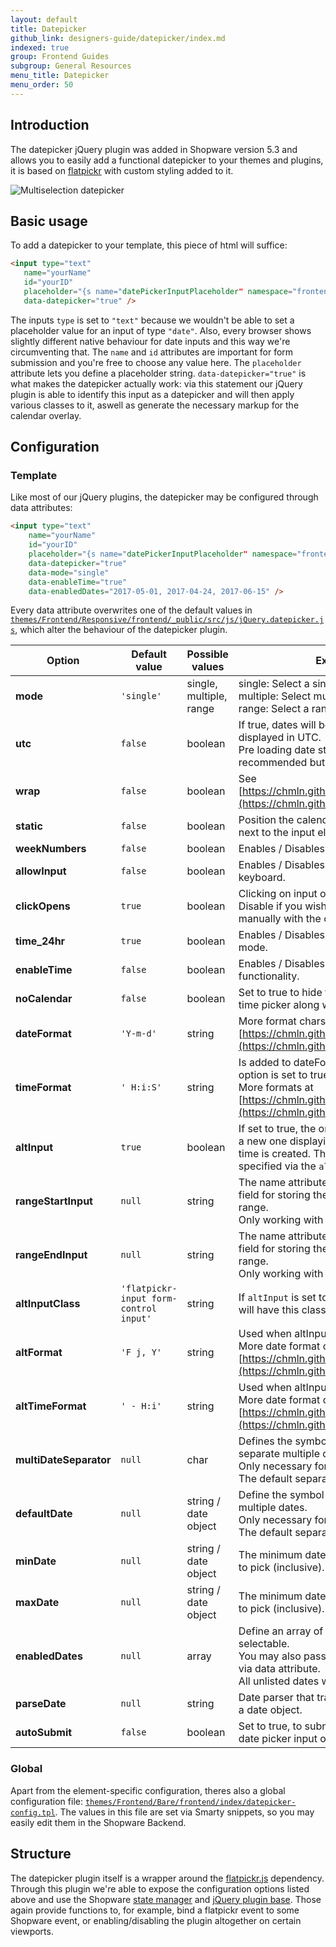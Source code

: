 ```yaml
---
layout: default
title: Datepicker
github_link: designers-guide/datepicker/index.md
indexed: true
group: Frontend Guides
subgroup: General Resources
menu_title: Datepicker
menu_order: 50
---
```


## Introduction

The datepicker jQuery plugin was added in Shopware version 5.3 and allows you to easily add a functional datepicker to your themes and plugins, it is based on [flatpickr](https://github.com/chmln/flatpickr) with custom styling added to it.

<div class="center">
    <img src="datepicker-multiselect.jpg" alt="Multiselection datepicker" />
</div>

## Basic usage

To add a datepicker to your template, this piece of html will suffice:

```html
<input type="text"
   name="yourName"
   id="yourID"
   placeholder="{s name="datePickerInputPlaceholder" namespace="frontend/index/datepicker"}Select a date...{/s}"
   data-datepicker="true" />
```

The inputs `type` is set to `"text"` because we wouldn't be able to set a placeholder value for an input of type `"date"`. Also, every browser shows slightly different native behaviour for date inputs and this way we're circumventing that. The  `name` and `id` attributes are important for form submission and you're free to choose any value here. The `placeholder` attribute lets you define a placeholder string. `data-datepicker="true"` is what makes the datepicker actually work: via this statement our jQuery plugin is able to identify this input as a datepicker and will then apply various classes to it, aswell as generate the necessary markup for the calendar overlay.

## Configuration

### Template
Like most of our jQuery plugins, the datepicker may be configured through data attributes:

```html
<input type="text"
    name="yourName"
    id="yourID"
    placeholder="{s name="datePickerInputPlaceholder" namespace="frontend/index/datepicker"}Select a date...{/s}"
    data-datepicker="true"
    data-mode="single"
    data-enableTime="true"
    data-enabledDates="2017-05-01, 2017-04-24, 2017-06-15" />
```

Every data attribute overwrites one of the default values in [`themes/Frontend/Responsive/frontend/_public/src/js/jQuery.datepicker.js`](https://github.com/shopware/shopware/blob/5.3/themes/Frontend/Responsive/frontend/_public/src/js/jquery.datepicker.js), which alter the behaviour of the datepicker plugin.

Option | Default value | Possible values | Explanation
--- | --- | --- | ---
**mode** | `'single'` | single, multiple, range | single: Select a single date<br/>multiple: Select multiple dates in one picker<br/>range: Select a range of dates in one picker
**utc** | `false` | boolean | If true, dates will be parsed, formatted, and displayed in UTC.<br/>Pre loading date strings with timezones is recommended but not necessary.
**wrap** | `false` | boolean | See [https://chmln.github.io/flatpickr/options/](https://chmln.github.io/flatpickr/options/)
**static** | `false` | boolean | Position the calendar inside the wrapper and next to the input element.
**weekNumbers** | `false` | boolean | Enables / Disables week numbers
**allowInput** | `false` | boolean | Enables / Disables manual input via keyboard.
**clickOpens** | `true` | boolean | Clicking on input opens the date picker.<br/>Disable if you wish to open the calendar manually with the open() method.
**time_24hr** | `true` | boolean | Enables / Disables time picker 24 hour mode.
**enableTime** | `false` | boolean | Enables / Disables the time picker functionality.
**noCalendar** | `false` | boolean | Set to true to hide the calendar. Use for a time picker along with enableTime.
**dateFormat** | `'Y-m-d'` | string | More format chars at [https://chmln.github.io/flatpickr/formatting/](https://chmln.github.io/flatpickr/formatting/)
**timeFormat** | `' H:i:S'` | string | Is added to dateFormat when enableTime option is set to true.<br/>More formats at [https://chmln.github.io/flatpickr/formatting/](https://chmln.github.io/flatpickr/formatting/)
**altInput** | `true` | boolean | If set to true, the original input is hidden, and a new one displaying a differently formatted time is created. The used format can be specified via the `altFormat` option.
**rangeStartInput** | `null` | string | The name attribute of an additional input field for storing the single start value of a range.<br/>Only working with mode 'range'.
**rangeEndInput** | `null` | string | The name attribute of an additional input field for storing the single end value of a range.<br/>Only working with mode 'range'.
**altInputClass** | `'flatpickr-input form-control input'` | string | If `altInput` is set to true, the created element will have this class.
**altFormat** | `'F j, Y'` | string | Used when altInput is set to true.<br/>More date format chars at [https://chmln.github.io/flatpickr/formatting/](https://chmln.github.io/flatpickr/formatting/)
**altTimeFormat** | `' - H:i'` | string | Used when altInput is set to true.<br/>More date format chars at [https://chmln.github.io/flatpickr/formatting/](https://chmln.github.io/flatpickr/formatting/)
**multiDateSeparator** | `null` | char | Defines the symbol which is used to separate multiple dates.<br/>Only necessary for mode 'multiple'.<br/>The default separator of flatpickr.js is ';'.
**defaultDate** | `null` | string / date object | Define the symbol which is used to separate multiple dates.<br/>Only necessary for mode 'multiple'.<br/>The default separator of flatpickr.js is ';'.
**minDate** | `null` | string / date object | The minimum date that a user should be able to pick (inclusive).
**maxDate** | `null`| string / date object | The minimum date that a user should be able to pick (inclusive).
**enabledDates** | `null` | array | Define an array of dates which should be selectable.<br/>You may also pass a comma separated list via data attribute.<br/>All unlisted dates will be disabled.
**parseDate** | `null` | string | Date parser that transforms a given string to a date object.
**autoSubmit** | `false` | boolean | Set to true, to submit the parent form of the date picker input on date change.

### Global

Apart from the element-specific configuration, theres also a global configuration file: [`themes/Frontend/Bare/frontend/index/datepicker-config.tpl`](https://github.com/shopware/shopware/blob/5.3/themes/Frontend/Bare/frontend/index/datepicker-config.tpl). The values in this file are set via Smarty snippets, so you may easily edit them in the Shopware Backend.

## Structure

The datepicker plugin itself is a wrapper around the [flatpickr.js](https://github.com/chmln/flatpickr/blob/master/src/flatpickr.js) dependency. Through this plugin we're able to expose the configuration options listed above and use the Shopware [state manager](https://developers.shopware.com/designers-guide/javascript-statemanager-and-pluginbase/#the-state-manager) and [jQuery plugin base](https://developers.shopware.com/designers-guide/javascript-statemanager-and-pluginbase/#plugin-base-class). Those again provide functions to, for example, bind a flatpickr event to some Shopware event, or enabling/disabling the plugin altogether on certain viewports.
